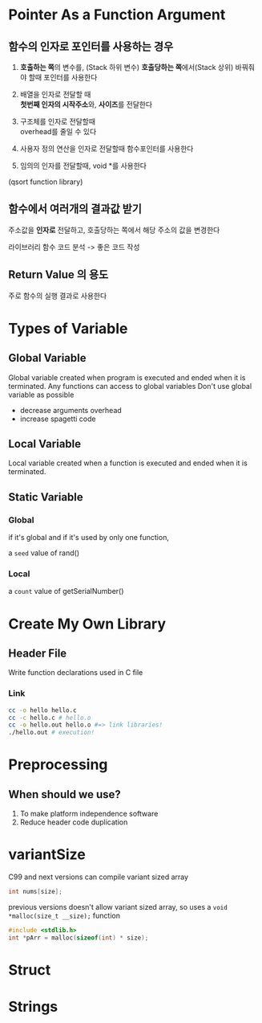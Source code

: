 # Pointer As a Function Argument
## 함수의 인자로 포인터를 사용하는 경우

1. **호출하는 쪽**의 변수를, (Stack 하위 변수) **호출당하는 쪽**에서(Stack 상위) 바꿔줘야 할때 포인터를 사용한다

2. 배열을 인자로 전달할 때  
**첫번째 인자의 시작주소**와, **사이즈**를 전달한다

3. 구조체를 인자로 전달할때  
overhead를 줄일 수 있다

4. 사용자 정의 연산을 인자로 전달할때 함수포인터를 사용한다

5. 임의의 인자를 전달할때, void *를 사용한다

(qsort function library)

## 함수에서 여러개의 결과값 받기 
주소값을 **인자로** 전달하고, 호출당하는 쪽에서 해당 주소의 값을 변경한다

라이브러리 함수 코드 분석 -> 좋은 코드 작성

## Return Value 의 용도
주로 함수의 실행 결과로 사용한다

# Types of Variable

## Global Variable
Global variable created when program is executed and ended when it is terminated.
Any functions can access to global variables
Don't use global variable as possible

- decrease arguments overhead
- increase spagetti code

## Local Variable
Local variable created when a function is executed and ended when it is terminated.

## Static Variable
### Global
if it's global and if it's used by only one function,

a `seed` value of rand()

### Local

a `count` value of getSerialNumber()

# Create My Own Library
## Header File
Write function declarations used in C file

### Link
```sh
cc -o hello hello.c
cc -c hello.c # hello.o
cc -o hello.out hello.o #=> link libraries!
./hello.out # execution!
```
# Preprocessing

## When should we use?
1. To make platform independence software
2. Reduce header code duplication

# variantSize

C99 and next versions can compile variant sized array
```c
int nums[size];
```

previous versions doesn't allow variant sized array, so uses a `void *malloc(size_t __size);` function

```c
#include <stdlib.h>
int *pArr = malloc(sizeof(int) * size);
```

# Struct
# Strings
